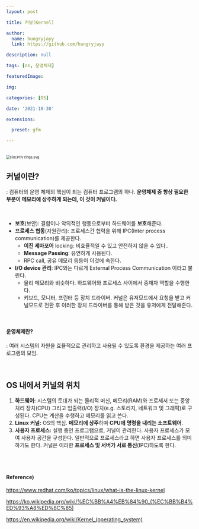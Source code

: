```yaml
---
layout: post

title: 커널(Kernel)

author: 
  name: hungryjayy
  link: https://github.com/hungryjayy

description: null

tags: [os, 운영체제]

featuredImage: 

img: 

categories: [OS]

date: '2021-10-30'

extensions:

  preset: gfm

---
```


<br>

<img src="https://hungryjayy.github.io/assets/img/OS/rings.png" alt="File:Priv rings.svg" style="zoom:67%;" /> 

<br>

## 커널이란?

: 컴퓨터의 운영 체제의 핵심이 되는 컴퓨터 프로그램의 하나. **운영체제 중 항상 필요한 부분이 메모리에 상주하게 되는데, 이 것이 커널이다.**

<br>

* **보호**(보안): 결함이나 악의적인 행동으로부터 하드웨어를 **보호**해준다.
* **프로세스 협동**(자원관리): 프로세스간 협력을 위해 IPC(Inter process communication)를 제공한다.
  * **이진 세마포어** locking: 비효율적일 수 있고 안전하지 않을 수 있다..
  * **Message Passing**: 유연하게 사용된다.
  * RPC call, 공유 메모리 등등이 이것에 속한다.
* **I/O device 관리**: IPC와는 다르게 External Process Communication 이라고 불린다.
  * 물리 메모리와 비슷하다. 하드웨어와 프로세스 사이에서 중재자 역할을 수행한다.
  * 키보드, 모니터, 프린터 등 장치 드라이버. 커널은 유저모드에서 요청을 받고 커널모드로 전환 후 이러한 장치 드라이버를 통해 받은 것을 유저에게 전달해준다.

<br>

#### 운영체제란?

: 여러 시스템의 자원을 효율적으로 관리하고 사용될 수 있도록 환경을 제공하는 여러 프로그램의 모임.

<br>

## OS 내에서 커널의 위치

1. **하드웨어:** 시스템의 토대가 되는 물리적 머신, 메모리(RAM)와 프로세서 또는 중앙 처리 장치(CPU) 그리고 입출력(I/O) 장치(e.g. 스토리지, 네트워크 및 그래픽)로 구성된다. CPU는 계산을 수행하고 메모리를 읽고 쓴다.
2. **Linux 커널:** OS의 핵심. **메모리에 상주**하며 **CPU에 명령을 내리는 소프트웨어**.
3. **사용자 프로세스:** 실행 중인 프로그램으로, 커널이 관리한다. 사용자 프로세스가 모여 사용자 공간을 구성한다. 일반적으로 프로세스라고 하면 사용자 프로세스를 의미하기도 한다. 커널은 이러한 **프로세스 및 서버가 서로 통신**(IPC)하도록 한다.

<br><br>

#### Reference)

https://www.redhat.com/ko/topics/linux/what-is-the-linux-kernel

https://ko.wikipedia.org/wiki/%EC%BB%A4%EB%84%90_(%EC%BB%B4%ED%93%A8%ED%8C%85)

https://en.wikipedia.org/wiki/Kernel_(operating_system)

